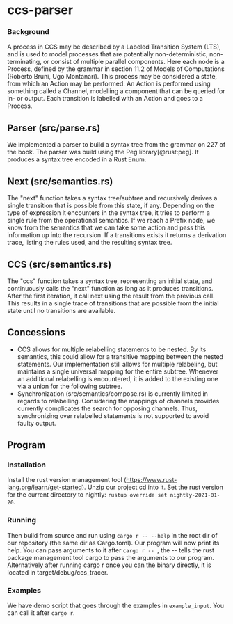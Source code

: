 # ccs-parser

### Background
A process in CCS may be described by a Labeled Transition System (LTS), and is used to model processes that are potentially non-deterministic, non-terminating, or consist of multiple parallel components. Here each node is a Process, defined by the grammar in section 11.2 of Models of Computations (Roberto Bruni, Ugo Montanari). This process may be considered a state, from which an Action may be performed. An Action is performed using something called a Channel, modelling a component that can be queried for in- or output. Each transition is labelled with an Action and goes to a Process.

## Parser (src/parse.rs)
We implemented a parser to build a syntax tree from the grammar on 227 of the book. The parser was build using the Peg library[@rust:peg]. It produces a syntax tree encoded in a Rust Enum.

## Next (src/semantics.rs)
The "next" function takes a syntax tree/subtree and recursively derives a single transition that is possible from this state, if any. Depending on the type of expression it encounters in the syntax tree, it tries to perform a single rule from the operational semantics. If we reach a Prefix node, we know from the semantics that we can take some action and pass this information up into the recursion. If a transitions exists it returns a derivation trace, listing the rules used, and the resulting syntax tree.

## CCS (src/semantics.rs)
The "ccs" function takes a syntax tree, representing an initial state, and continuously calls the "next" function as long as it produces transitions. After the first iteration, it call next using the result from the previous call. This results in a single trace of transitions that are possible from the initial state until no transitions are available.

## Concessions
* CCS allows for multiple relabelling statements to be nested. By its semantics, this could allow for a transitive mapping between the nested statements. Our implementation still allows for multiple relabeling, but maintains a single universal mapping for the entire subtree. Whenever an additional relabelling is encountered, it is added to the existing one via a union for the following subtree. 
* Synchronization (src/semantics/compose.rs) is currently limited in regards to relabelling. Considering the mappings of channels provides currently complicates the search for opposing channels. Thus, synchronizing over relabelled statements is not supported to avoid faulty output.

## Program
### Installation
Install the rust version management tool (https://www.rust-lang.org/learn/get-started). Unzip our project cd into it. Set the rust version for the current directory to nightly: `rustup override set nightly-2021-01-20`.

### Running
Then build from source and run using `cargo r -- --help` in the root dir of our repository (the same dir as Cargo.toml). Our program will now print its help. You can pass arguments to it after `cargo r -- `, the -- tells the rust package management tool cargo to pass the arguments to our program. Alternatively after running cargo r once you can the binary directly, it is located in target/debug/ccs_tracer.

### Examples
We have demo script that goes through the examples in `example_input`. You can call it after `cargo r`.
